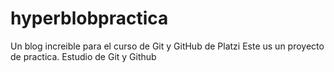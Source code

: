 # hyperblobpractica
Un blog increible para el curso de Git y GitHub de Platzi
Este us un proyecto de practica. 
Estudio de Git y Github